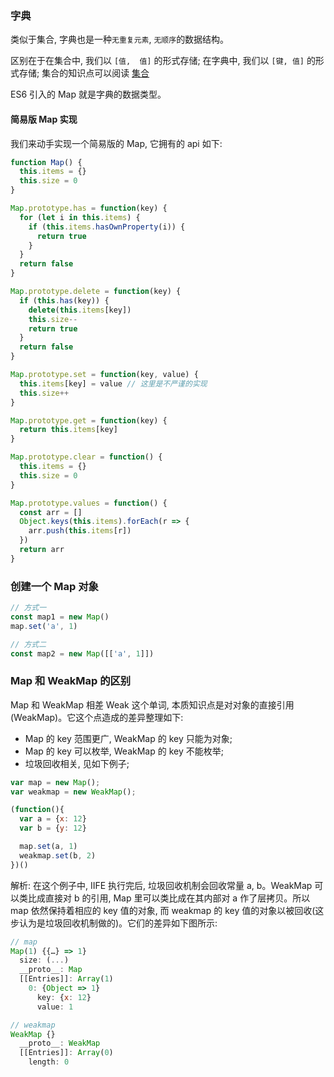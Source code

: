 <!--
abbrlink: c1nhctpd
-->

### 字典

类似于集合, 字典也是一种`无重复元素`, `无顺序`的数据结构。

区别在于在集合中, 我们以 `[值,  值]` 的形式存储; 在字典中, 我们以 `[键, 值]` 的形式存储; 集合的知识点可以阅读 [集合](https://github.com/MuYunyun/blog/blob/master/BasicSkill/algorithm/集合.md)

ES6 引入的 Map 就是字典的数据类型。

#### 简易版 Map 实现

我们来动手实现一个简易版的 Map, 它拥有的 api 如下:

```js
function Map() {
  this.items = {}
  this.size = 0
}

Map.prototype.has = function(key) {
  for (let i in this.items) {
    if (this.items.hasOwnProperty(i)) {
      return true
    }
  }
  return false
}

Map.prototype.delete = function(key) {
  if (this.has(key)) {
    delete(this.items[key])
    this.size--
    return true
  }
  return false
}

Map.prototype.set = function(key, value) {
  this.items[key] = value // 这里是不严谨的实现
  this.size++
}

Map.prototype.get = function(key) {
  return this.items[key]
}

Map.prototype.clear = function() {
  this.items = {}
  this.size = 0
}

Map.prototype.values = function() {
  const arr = []
  Object.keys(this.items).forEach(r => {
    arr.push(this.items[r])
  })
  return arr
}
```

### 创建一个 Map 对象

```js
// 方式一
const map1 = new Map()
map.set('a', 1)

// 方式二
const map2 = new Map([['a', 1]])
```

### Map 和 WeakMap 的区别

Map 和 WeakMap 相差 Weak 这个单词, 本质知识点是对对象的直接引用(WeakMap)。它这个点造成的差异整理如下:

* Map 的 key 范围更广, WeakMap 的 key 只能为对象;
* Map 的 key 可以枚举, WeakMap 的 key 不能枚举;
* 垃圾回收相关, 见如下例子;

```js
var map = new Map();
var weakmap = new WeakMap();

(function(){
  var a = {x: 12}
  var b = {y: 12}

  map.set(a, 1)
  weakmap.set(b, 2)
})()
```

解析: 在这个例子中, IIFE 执行完后, 垃圾回收机制会回收常量 a, b。WeakMap 可以类比成直接对 b 的引用, Map 里可以类比成在其内部对 a 作了层拷贝。所以 map 依然保持着相应的 key 值的对象, 而 weakmap 的 key 值的对象以被回收(这步认为是垃圾回收机制做的)。它们的差异如下图所示:

```js
// map
Map(1) {{…} => 1}
  size: (...)
  __proto__: Map
  [[Entries]]: Array(1)
    0: {Object => 1}
      key: {x: 12}
      value: 1

// weakmap
WeakMap {}
  __proto__: WeakMap
  [[Entries]]: Array(0)
    length: 0
```